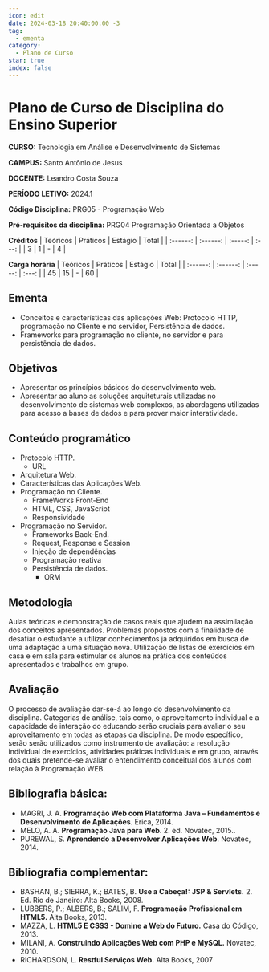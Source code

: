 ```yaml
---
icon: edit
date: 2024-03-18 20:40:00.00 -3
tag:
  - ementa
category:
  - Plano de Curso
star: true
index: false
---
```

# Plano de Curso de Disciplina do Ensino Superior

**CURSO:** Tecnologia em Análise e Desenvolvimento de Sistemas

**CAMPUS:** Santo Antônio de Jesus

**DOCENTE:** Leandro Costa Souza

**PERÍODO LETIVO:** 2024.1

**Código Disciplina:** PRG05 - Programação Web

**Pré-requisitos da disciplina:** PRG04 Programação Orientada a Objetos

**Créditos**
| Teóricos | Práticos | Estágio | Total |
| :------: | :------: | :-----: | :---: |
|    3     |    1     |    -    |   4   |


**Carga horária**
| Teóricos | Práticos | Estágio | Total |
| :------: | :------: | :-----: | :---: |
|    45    |    15    |    -    |  60   |

## Ementa

- Conceitos e características das aplicações Web:  Protocolo HTTP, programação no Cliente e no servidor,  Persistência de dados.
- Frameworks para programação no cliente, no servidor e para persistência de dados.

## Objetivos

- Apresentar os princípios básicos do desenvolvimento web.
- Apresentar ao aluno as soluções arquiteturais utilizadas no desenvolvimento de sistemas web complexos, as abordagens utilizadas para acesso a bases de dados e para prover maior interatividade. 

## Conteúdo programático

- Protocolo HTTP.
  - ​URL
- Arquitetura Web.
- Características das Aplicações Web.
- Programação no Cliente.
  - FrameWorks Front-End
  - ​HTML, CSS, JavaScript
  - Responsividade
- Programação no Servidor.
  - Frameworks Back-End.
  - ​Request, Response e Session
  - Injeção de dependências
  - Programação reativa 
  - Persistência de dados.
    - ORM 

## Metodologia

Aulas teóricas e demonstração de casos reais que ajudem na assimilação dos conceitos apresentados. Problemas propostos com a finalidade de desafiar o estudante a utilizar conhecimentos já adquiridos em busca de uma adaptação a uma situação nova. Utilização de listas de exercícios em casa e em sala para estimular os alunos na prática dos conteúdos apresentados e trabalhos em grupo.

## Avaliação
O processo de avaliação dar-se-á ao longo do desenvolvimento da disciplina. Categorias de análise, tais como, o aproveitamento individual e a capacidade de interação do educando serão cruciais para avaliar o seu aproveitamento em todas as etapas da disciplina. De modo específico, serão serão utilizados como instrumento de avaliação: a resolução individual de exercícios, atividades práticas individuais e em grupo, através dos quais pretende-se avaliar o entendimento conceitual dos alunos com relação à Programação WEB.


## Bibliografia básica:

- MAGRI, J. A. **Programação Web com Plataforma Java – Fundamentos e Desenvolvimento de Aplicações**. Érica, 2014.
- MELO, A. A. **Programação Java para Web**. 2. ed. Novatec, 2015..
- PUREWAL, S. **Aprendendo a Desenvolver Aplicações Web**. Novatec, 2014.

## Bibliografia complementar:
- BASHAN, B.; SIERRA, K.; BATES, B. **Use a Cabeça!: JSP & Servlets.** 2. Ed. Rio de Janeiro: Alta Books, 2008.
- LUBBERS, P.; ALBERS, B.; SALIM, F. **Programação Profissional em HTML5.** Alta Books, 2013.
- MAZZA, L. **HTML5 E CSS3 - Domine a Web do Futuro.** Casa do Código, 2013.
- MILANI, A. **Construindo Aplicações Web com PHP e MySQL.** Novatec, 2010.
- RICHARDSON, L. **Restful Serviços Web.** Alta Books, 2007
